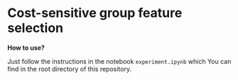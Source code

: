 # Cost-sensitive group feature selection

**How to use?**

Just follow the instructions in the notebook `experiment.ipynb` which You can find in the root directory of this repository.
